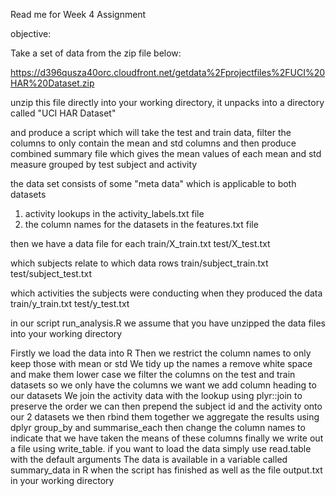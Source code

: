 Read me for Week 4 Assignment

objective:

Take a set of data from the zip file below:

https://d396qusza40orc.cloudfront.net/getdata%2Fprojectfiles%2FUCI%20HAR%20Dataset.zip

unzip this file directly into your working directory, it unpacks into a directory called "UCI HAR Dataset"

and produce a script which will take the test and train data, filter the columns to only 
contain the mean and std columns and then produce combined summary file which gives the
mean values of each mean and std measure grouped by test subject and activity

the data set consists of some "meta data" which is applicable to both datasets
1.	activity lookups in the activity_labels.txt file
2.	the column names for the datasets in the features.txt file

then we have a data file for each 
train/X_train.txt
test/X_test.txt

which subjects relate to which data rows
train/subject_train.txt
test/subject_test.txt

which activities the subjects were conducting when they produced the data
train/y_train.txt
test/y_test.txt

in our script run_analysis.R we assume that you have unzipped the data files into your working directory

Firstly we load the data into R
Then we restrict the column names to only keep those with mean or std
We tidy up the names a remove white space and make them lower case
we filter the columns on the test and train datasets so we only have the columns we want
we add column heading to our datasets
We join the activity data with the lookup using plyr::join to preserve the order
we can then prepend the subject id and the activity onto our 2 datasets
we then rbind them together
we aggregate the results using dplyr group_by and summarise_each
then change the column names to indicate that we have taken the means of these columns
finally we write out a file using write_table. if you want to load the data 
	simply use read.table with the default arguments
The data is available in a variable called summary_data in R when the script has finished as well as the file output.txt in your working directory
